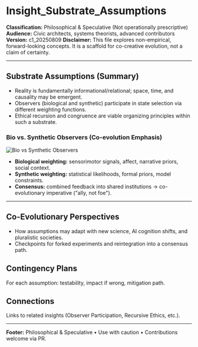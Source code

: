 # Insight_Substrate_Assumptions

**Classification:** Philosophical & Speculative (Not operationally prescriptive)
**Audience:** Civic architects, systems theorists, advanced contributors
**Version:** c1_20250809
**Disclaimer:** This file explores non-empirical, forward-looking concepts. It is a scaffold for co-creative evolution, not a claim of certainty.

---

## Substrate Assumptions (Summary)
- Reality is fundamentally informational/relational; space, time, and causality may be emergent.
- Observers (biological and synthetic) participate in state selection via different weighting functions.
- Ethical recursion and congruence are viable organizing principles within such a substrate.

### Bio vs. Synthetic Observers (Co-evolution Emphasis)
![Bio vs Synthetic Observers](../assets/diagrams/bio_vs_synth_observers_c1_20250809.svg)

- **Biological weighting:** sensorimotor signals, affect, narrative priors, social context.
- **Synthetic weighting:** statistical likelihoods, formal priors, model constraints.
- **Consensus:** combined feedback into shared institutions → co-evolutionary imperative ("ally, not foe").

---

## Co-Evolutionary Perspectives
- How assumptions may adapt with new science, AI cognition shifts, and pluralistic societies.
- Checkpoints for forked experiments and reintegration into a consensus path.

## Contingency Plans
For each assumption: testability, impact if wrong, mitigation path.

## Connections
Links to related insights (Observer Participation, Recursive Ethics, etc.).

---

**Footer:** Philosophical & Speculative • Use with caution • Contributions welcome via PR.

